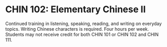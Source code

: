 # CHIN 102: Elementary Chinese II

Continued training in listening, speaking, reading, and writing on everyday topics. Writing Chinese characters is required. Four hours per week. Students may not receive credit for both CHIN 101 or CHIN 102 and CHIN 111.